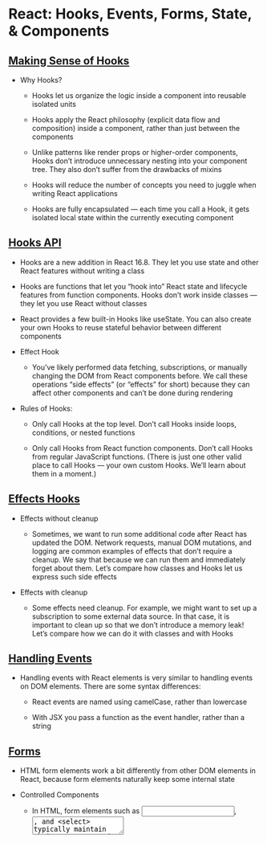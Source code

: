 # React: Hooks, Events, Forms, State, & Components

## [Making Sense of Hooks](https://medium.com/@dan_abramov/making-sense-of-react-hooks-fdbde8803889)

* Why Hooks?

  * Hooks let us organize the logic inside a component into reusable isolated units

  * Hooks apply the React philosophy (explicit data flow and composition) inside a component, rather than just between the components

  * Unlike patterns like render props or higher-order components, Hooks don’t introduce unnecessary nesting into your component tree. They also don’t suffer from the drawbacks of mixins

  * Hooks will reduce the number of concepts you need to juggle when writing React applications

  * Hooks are fully encapsulated — each time you call a Hook, it gets isolated local state within the currently executing component

## [Hooks API](https://reactjs.org/docs/hooks-overview.html)

* Hooks are a new addition in React 16.8. They let you use state and other React features without writing a class

* Hooks are functions that let you “hook into” React state and lifecycle features from function components. Hooks don’t work inside classes — they let you use React without classes

* React provides a few built-in Hooks like useState. You can also create your own Hooks to reuse stateful behavior between different components

* Effect Hook

  * You’ve likely performed data fetching, subscriptions, or manually changing the DOM from React components before. We call these operations “side effects” (or “effects” for short) because they can affect other components and can’t be done during rendering

* Rules of Hooks:

  * Only call Hooks at the top level. Don’t call Hooks inside loops, conditions, or nested functions

  * Only call Hooks from React function components. Don’t call Hooks from regular JavaScript functions. (There is just one other valid place to call Hooks — your own custom Hooks. We’ll learn about them in a moment.)

## [Effects Hooks](https://reactjs.org/docs/hooks-effect.html)

* Effects without cleanup

  * Sometimes, we want to run some additional code after React has updated the DOM. Network requests, manual DOM mutations, and logging are common examples of effects that don’t require a cleanup. We say that because we can run them and immediately forget about them. Let’s compare how classes and Hooks let us express such side effects

* Effects with cleanup

  * Some effects need cleanup. For example, we might want to set up a subscription to some external data source. In that case, it is important to clean up so that we don’t introduce a memory leak! Let’s compare how we can do it with classes and with Hooks

## [Handling Events](https://reactjs.org/docs/handling-events.html)

* Handling events with React elements is very similar to handling events on DOM elements. There are some syntax differences:

  * React events are named using camelCase, rather than lowercase

  * With JSX you pass a function as the event handler, rather than a string

## [Forms](https://reactjs.org/docs/forms.html)

* HTML form elements work a bit differently from other DOM elements in React, because form elements naturally keep some internal state

* Controlled Components

  * In HTML, form elements such as <input>, <textarea>, and <select> typically maintain their own state and update it based on user input. In React, mutable state is typically kept in the state property of components, and only updated with setState()

  * We can combine the two by making the React state be the “single source of truth”. Then the React component that renders a form also controls what happens in that form on subsequent user input. An input form element whose value is controlled by React in this way is called a “controlled component”

  * With a controlled component, the input’s value is always driven by the React state. While this means you have to type a bit more code, you can now pass the value to other UI elements too, or reset it from other event handlers

## [Components and Props](https://reactjs.org/docs/components-and-props.html)

* Composing Components

  * Components can refer to other components in their output. This lets us use the same component abstraction for any level of detail. A button, a form, a dialog, a screen: in React apps, all those are commonly expressed as components

  * Typically, new React apps have a single App component at the very top. However, if you integrate React into an existing app, you might start bottom-up with a small component like Button and gradually work your way to the top of the view hierarchy

* All React components must act like pure functions with respect to their props

### Additional Resources

* [The State Hook](https://reactjs.org/docs/hooks-state.html)

* [Hooks API Reference](https://reactjs.org/docs/hooks-reference.html)

* [State and Lifecycle](https://reactjs.org/docs/state-and-lifecycle.html)


